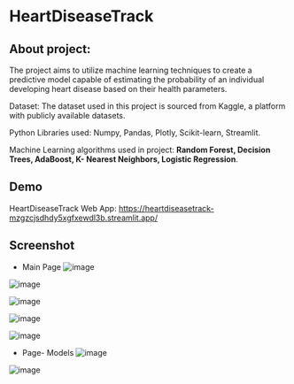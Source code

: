 # HeartDiseaseTrack
## About project:
The project aims to utilize machine learning techniques to create a predictive model capable of estimating the probability of an individual developing heart disease based on their health parameters.  

Dataset: 
The dataset used in this project is sourced from Kaggle, a platform with publicly available datasets.

Python Libraries used: 
Numpy, Pandas, Plotly, Scikit-learn, Streamlit.	

Machine Learning algorithms used in project: **Random Forest, Decision Trees, AdaBoost, K- Nearest Neighbors, Logistic Regression**.
## Demo
HeartDiseaseTrack Web App: https://heartdiseasetrack-mzgzcjsdhdy5xgfxewdl3b.streamlit.app/
## Screenshot
- Main Page
![image](https://github.com/basia99ka/HeartDiseaseTrack/assets/165905205/6f2a3867-b791-49fb-ba60-f99fc47cd28d)

![image](https://github.com/basia99ka/HeartDiseaseTrack/assets/165905205/a26f607c-67a1-418f-882f-3ce509a95504)

![image](https://github.com/basia99ka/HeartDiseaseTrack/assets/165905205/7b85b4f5-9082-4cab-accd-8a314fe496e4)

![image](https://github.com/basia99ka/HeartDiseaseTrack/assets/165905205/38ccc31f-b0f8-4e9c-b1f5-1c59f3fb0c63)

![image](https://github.com/basia99ka/HeartDiseaseTrack/assets/165905205/7bbdfe3d-84d0-4583-9199-11e1b53201a3)
- Page- Models
![image](https://github.com/basia99ka/HeartDiseaseTrack/assets/165905205/66615c28-9a98-49ec-bdf2-434c1da2e41b)

![image](https://github.com/basia99ka/HeartDiseaseTrack/assets/165905205/d1a0a6bc-417f-4bec-a051-2edbc70a481c)





